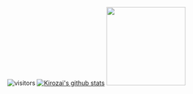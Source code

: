 ![visitors](https://visitor-badge.glitch.me/badge?page_id=Kirozai&left_color=black&right_color=red)
[![Kirozai's github stats](https://github-readme-stats.vercel.app/api?username=Kirozai&include_all_commits=true&count_private=true&show_icons=true&line_height=20&title_color=FFFFFF&icon_color=FFFFFF&text_color=FFFFFF&bg_color=0D1117)](https://github.com/anuraghazra/github-readme-stats)
<img height="180em" src="https://github-readme-stats-eight-theta.vercel.app/api/top-langs/?username=AVS1508&layout=compact&langs_count=8&theme=algolia"/>
